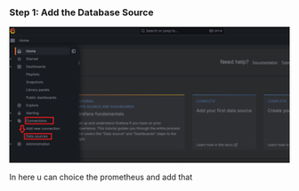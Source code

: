 ### Step 1: Add the Database Source
![VM](images/1.png)

In here u can choice the prometheus and add that